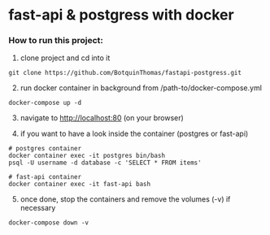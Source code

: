 # fast-api & postgress with docker

### How to run this project:

1) clone project and cd into it
```
git clone https://github.com/BotquinThomas/fastapi-postgress.git
```

2) run docker container in background from /path-to/docker-compose.yml
```
docker-compose up -d 
```

3) navigate to [http://localhost:80](http://localhost:80) (on your browser)


4) if you want to have a look inside the container (postgres or fast-api)
```
# postgres container
docker container exec -it postgres bin/bash
psql -U username -d database -c 'SELECT * FROM items'
```
```
# fast-api container
docker container exec -it fast-api bash
```

5) once done, stop the containers and remove the volumes (-v) if necessary
```
docker-compose down -v
```
